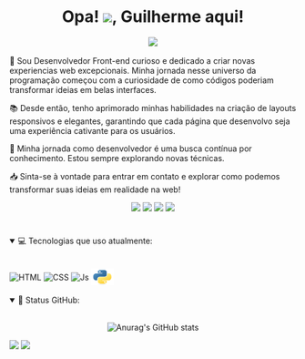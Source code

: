 <h1 align="center">Opa! <img src="img/Imagem 7.png" width="30px">, Guilherme aqui! </h1>
<p align="center">
  <a href="https://github.com/vnguilherme/readme-typing-svg"><img src="https://readme-typing-svg.herokuapp.com?lines=Desenvolvedor+Web;&center=true&width=500&height=50"></a>
</p>


<div>
  <p>🧠 Sou Desenvolvedor Front-end curioso e dedicado a criar novas experiencias web excepcionais. Minha jornada nesse universo da programação começou com a curiosidade de como códigos 
     poderiam transformar ideias em belas interfaces.</p>

  <p>📚 Desde então, tenho aprimorado minhas habilidades na criação de layouts responsivos e elegantes, garantindo que cada página que desenvolvo seja uma experiência cativante para os 
    usuários.</p>

  <p>📌 Minha jornada como desenvolvedor é uma busca contínua por conhecimento. Estou sempre explorando novas técnicas.</p>

  <p>📥 Sinta-se à vontade para entrar em contato e explorar como podemos transformar suas ideias em realidade na web!</p>

</div>

<div align="center"> 
  <a href="https://www.linkedin.com/in/vnguilherme/"><img src="https://img.shields.io/badge/-LinkedIn-%230077B5?style=for-the-badge&logo=linkedin&logoColor=white"></a>
  <a href="https://www.instagram.com/code.gl/" alt="Instagram"><img src="https://img.shields.io/badge/Instagram-E4405F?style=for-the-badge&logo=instagram&logoColor=white"/></a>
  <a href="https://discord.gg/wagxzStdcR" target="_blank"><img src="https://img.shields.io/badge/Discord-7289DA?style=for-the-badge&logo=discord&logoColor=white" target="_blank"></a>
  <a href="mailto:guilhermecordeiro.carvalho@gmail.com?" alt="Gmail"><img src="https://img.shields.io/badge/Gmail-D14836?style=for-the-badge&logo=gmail&logoColor=white"/></a>
</div>

 </div>

 #

<details open="">
<summary>
  💻 Tecnologias que uso atualmente:
</summary>
<br>
 <br>
<img align="center" alt="HTML" width="30" src="https://cdn.jsdelivr.net/gh/devicons/devicon/icons/html5/html5-original.svg">      
<img align="center" alt="CSS" width="30" src="https://cdn.jsdelivr.net/gh/devicons/devicon/icons/css3/css3-original.svg">
<img align="center" alt="Js" width="30"  src="https://cdn.jsdelivr.net/gh/devicons/devicon/icons/javascript/javascript-original.svg">
 <img align="center" alt="Gl-Python" height="30" width="40" src="https://raw.githubusercontent.com/devicons/devicon/master/icons/python/python-original.svg">
<br>
 <br>
</details>

<details open="">
  <summary>📔 Status GitHub:</summary>
  <br>
  <p align="center">
    <img src="https://github-readme-stats.vercel.app/api?username=nyelkk&theme=dark&show_icons=true" alt="Anurag's GitHub stats">
  </p>
</details>

<div>
  <img  src="https://github-readme-stats.vercel.app/api?username=vnguilherme&show_icons=true&theme=gruvbox_light&include_all_commits=true&count_private=true"/>
  <img height="160em" src="https://github-readme-streak-stats.herokuapp.com/?user=Joelfm4&hide_border=false&theme=gruvbox_light"/>

</div>



